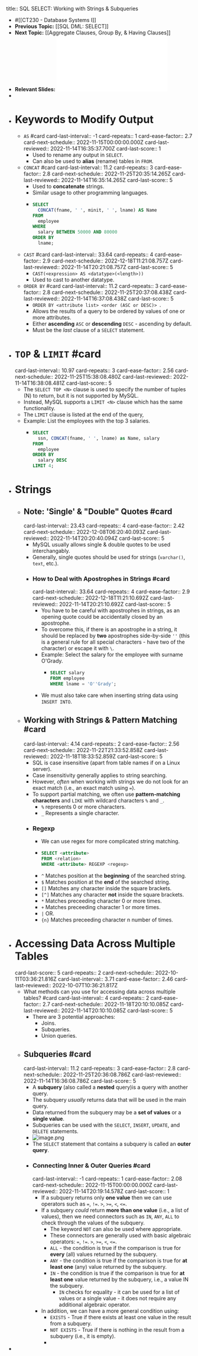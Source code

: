 title:: SQL SELECT: Working with Strings & Subqueries

- #[[CT230 - Database Systems I]]
- **Previous Topic:** [[SQL DML: SELECT]]
- **Next Topic:** [[Aggregate Clauses, Group By, & Having Clauses]]
- **Relevant Slides:** ![Topic 5 DML SELECT strings and subqueries.pdf](../assets/Topic_5_DML_SELECT_strings_and_subqueries_1664273683998_0.pdf)
-
- # Keywords to Modify Output
	- `AS` #card
	  card-last-interval:: -1
	  card-repeats:: 1
	  card-ease-factor:: 2.7
	  card-next-schedule:: 2022-11-15T00:00:00.000Z
	  card-last-reviewed:: 2022-11-14T16:35:37.700Z
	  card-last-score:: 1
		- Used to rename any output in `SELECT`.
		- Can also be used to **alias** (rename) tables in `FROM`.
	- `CONCAT` #card
	  card-last-interval:: 11.2
	  card-repeats:: 3
	  card-ease-factor:: 2.8
	  card-next-schedule:: 2022-11-25T20:35:14.265Z
	  card-last-reviewed:: 2022-11-14T16:35:14.265Z
	  card-last-score:: 5
		- Used to **concatenate** strings.
		- Similar usage to other programming languages.
		- ```sql
		  SELECT
		  	CONCAT(fname, ' ', minit, ' ', lname) AS Name
		  FROM
		  	employee
		  WHERE
		  	salary BETWEEN 50000 AND 80000
		  ORDER BY
		  	lname;
		  ```
	- `CAST` #card
	  card-last-interval:: 33.64
	  card-repeats:: 4
	  card-ease-factor:: 2.9
	  card-next-schedule:: 2022-12-18T11:21:08.757Z
	  card-last-reviewed:: 2022-11-14T20:21:08.757Z
	  card-last-score:: 5
		- `CAST(<expression> AS <datatype>(<length>))`
		- Used to cast to another datatype.
	- `ORDER BY` #card
	  card-last-interval:: 11.2
	  card-repeats:: 3
	  card-ease-factor:: 2.8
	  card-next-schedule:: 2022-11-25T20:37:08.438Z
	  card-last-reviewed:: 2022-11-14T16:37:08.438Z
	  card-last-score:: 5
		- `ORDER BY <attribute list> <order (ASC or DESC)> `.
		- Allows the results of a query to be ordered by values of one or more attributes.
		- Either **ascending** `ASC` or **descending** `DESC` - ascending by default.
		- Must be the *last* clause of a `SELECT` statement.
- # `TOP` & `LIMIT` #card
  card-last-interval:: 10.97
  card-repeats:: 3
  card-ease-factor:: 2.56
  card-next-schedule:: 2022-11-25T15:38:08.480Z
  card-last-reviewed:: 2022-11-14T16:38:08.481Z
  card-last-score:: 5
	- The `SELECT TOP <N>` clause is used to specify the number of tuples (N) to return, but it is not supported by MySQL.
	- Instead, MySQL supports a `LIMIT <N>` clause which has the same functionality.
	- The `LIMIT` clause is listed at the end of the query,
	- Example: List the employees with the top 3 salaries.
		- ```sql
		  SELECT
		  	ssn, CONCAT(fname, ' ', lname) as Name, salary
		  FROM
		  	employee
		  ORDER BY
		  	salary DESC
		  LIMIT 4;
		  ```
- # Strings
	- ## Note: 'Single' & "Double" Quotes #card
	  card-last-interval:: 23.43
	  card-repeats:: 4
	  card-ease-factor:: 2.42
	  card-next-schedule:: 2022-12-08T06:20:40.093Z
	  card-last-reviewed:: 2022-11-14T20:20:40.094Z
	  card-last-score:: 5
		- MySQL usually allows single & double quotes to be used interchangably.
		- Generally, single quotes should be used for strings (`varchar()`, `text`, etc.).
		- ### How to Deal with Apostrophes in Strings #card
		  card-last-interval:: 33.64
		  card-repeats:: 4
		  card-ease-factor:: 2.9
		  card-next-schedule:: 2022-12-18T11:21:10.692Z
		  card-last-reviewed:: 2022-11-14T20:21:10.692Z
		  card-last-score:: 5
			- You have to be careful with apostrophes in strings, as an opening quote could be accidentally closed by an apostrophe.
			- To overcome this, if there is an apostrophe in a string, it should be replaced by **two** apostrophes side-by-side `''` (this is a general rule for all special characters - have two of the character) or escape it with `\`.
			- Example: Select the salary for the employee with surname O'Grady.
				- ```SQL
				  SELECT salary
				  FROM employee
				  WHERE lname = 'O''Grady';
				  ```
			- We must also take care when inserting string data using `INSERT INTO`.
	- ## Working with Strings & Pattern Matching #card
	  card-last-interval:: 4.14
	  card-repeats:: 2
	  card-ease-factor:: 2.56
	  card-next-schedule:: 2022-11-22T21:33:52.858Z
	  card-last-reviewed:: 2022-11-18T18:33:52.859Z
	  card-last-score:: 5
		- SQL is case insensitive (apart from table names if on a Linux server).
		- Case insensitivity generally applies to string searching.
		- However, *often* when working with strings we do not look for an exact match (i.e., an exact match using `=`).
		- To support partial matching, we often use **pattern-matching characters** and `LIKE` with wildcard characters `%` and `_`.
			- `%` represents 0 or more characters.
			- `_` Represents a single character.
		- ### Regexp
			- We can use regex for more complicated string matching.
			- ```sql
			  SELECT <attribute>
			  FROM <relation>
			  WHERE <attribute> REGEXP <regexp>
			  ```
			- `^` Matches position at the **beginning** of the searched string.
			- `$` Matches position at the **end** of the searched string.
			- `[]` Matches any character inside the square brackets.
			- `[^]` Matches any character **not** inside the square brackets.
			- `*` Matches preceeding character 0 or more times.
			- `+` Matches preceeding character 1 or more times.
			- `|` OR.
			- `{n}` Matches preceeding character n number of times.
- # Accessing Data Across Multiple Tables
  card-last-score:: 5
  card-repeats:: 2
  card-next-schedule:: 2022-10-11T03:36:21.816Z
  card-last-interval:: 3.71
  card-ease-factor:: 2.46
  card-last-reviewed:: 2022-10-07T10:36:21.817Z
	- What methods can you use for accessing data across multiple tables? #card
	  card-last-interval:: 4
	  card-repeats:: 2
	  card-ease-factor:: 2.7
	  card-next-schedule:: 2022-11-18T20:10:10.085Z
	  card-last-reviewed:: 2022-11-14T20:10:10.085Z
	  card-last-score:: 5
		- There are 3 potential approaches:
			- Joins.
			- Subqueries.
			- Union queries.
	- ## Subqueries #card
	  card-last-interval:: 11.2
	  card-repeats:: 3
	  card-ease-factor:: 2.8
	  card-next-schedule:: 2022-11-25T20:36:08.786Z
	  card-last-reviewed:: 2022-11-14T16:36:08.786Z
	  card-last-score:: 5
		- A **subquery** (also called a **nested** query)is a query with another query.
		- The subquery *usually* returns data that will be used in the main query.
		- Data returned from the subquery may be a **set of values** or a **single value**.
		- Subqueries can be used with the `SELECT`, `INSERT`, `UPDATE`, and `DELETE` statements.
		- ![image.png](../assets/image_1664275471660_0.png)
		- The `SELECT` statement that contains a subquery is called an **outer query**.
		- ### Connecting Inner & Outer Queries #card
		  card-last-interval:: -1
		  card-repeats:: 1
		  card-ease-factor:: 2.08
		  card-next-schedule:: 2022-11-15T00:00:00.000Z
		  card-last-reviewed:: 2022-11-14T20:19:14.578Z
		  card-last-score:: 1
			- If a subquery returns only **one value** then we can use operators such as `=`, `!=`. `>`, `>=`, `<`, `<=`.
			- If a subquery *could* return **more than one value** (i.e., a list of values), then we need connectors such as `IN`, `ANY`, `ALL` to check through the values of the subquery.
				- The keyword `NOT` can also be used where appropriate.
				- These connectors are generally used with basic algebraic operators: `=`, `!=`. `>`, `>=`, `<`, `<=`.
				- `ALL` - the condition is true if the comparison is true for **every** (all) values returned by the subquery.
				- `ANY` - the condition is true if the comparison is true for **at least one** (any) value returned by the subquery.
				- `IN` - the condition is true if the comparison is true for **at least one** value returned by the subquery, i.e., a value IN the subquery.
					- `IN` checks for equality - it can be used for a list of values or a single value - it does not require any additional algebraic operator.
			- In addition, we can have a more general condition using:
				- `EXISTS` -  True if there exists at least one value in the result from a subquery.
				- `NOT EXISTS` - True if there is nothing in the result from a subquery (i.e., it is empty).
				-
-
